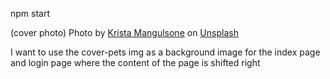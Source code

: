 npm start

(cover photo)
Photo by <a href="https://unsplash.com/@krista?utm_source=unsplash&utm_medium=referral&utm_content=creditCopyText">Krista Mangulsone</a> on <a href="https://unsplash.com/photos/9gz3wfHr65U?utm_source=unsplash&utm_medium=referral&utm_content=creditCopyText">Unsplash</a>
  
I want to use the cover-pets img as a background image for the index page and login page where the content of the page is shifted right 